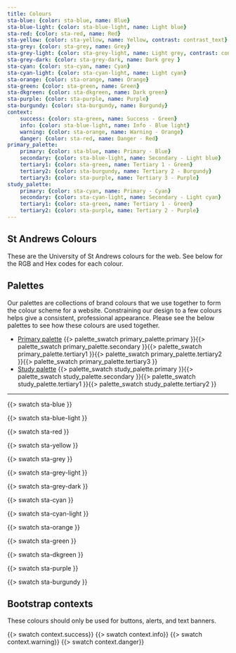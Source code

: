 ```yaml
---
title: Colours
sta-blue: {color: sta-blue, name: Blue}
sta-blue-light: {color: sta-blue-light, name: Light blue}
sta-red: {color: sta-red, name: Red}
sta-yellow: {color: sta-yellow, name: Yellow, contrast: contrast_text}
sta-grey: {color: sta-grey, name: Grey}
sta-grey-light: {color: sta-grey-light, name: Light grey, contrast: contrast_text}
sta-grey-dark: {color: sta-grey-dark, name: Dark grey }
sta-cyan: {color: sta-cyan, name: Cyan}
sta-cyan-light: {color: sta-cyan-light, name: Light cyan}
sta-orange: {color: sta-orange, name: Orange}
sta-green: {color: sta-green, name: Green}
sta-dkgreen: {color: sta-dkgreen, name: Dark green}
sta-purple: {color: sta-purple, name: Purple}
sta-burgundy: {color: sta-burgundy, name: Burgundy}
context:
    success: {color: sta-green, name: Success - Green}
    info: {color: sta-blue-light, name: Info - Blue light}
    warning: {color: sta-orange, name: Warning - Orange}
    danger: {color: sta-red, name: Danger - Red}
primary_palette:
    primary: {color: sta-blue, name: Primary - Blue}
    secondary: {color: sta-blue-light, name: Secondary - Light blue}
    tertiary1: {color: sta-green, name: Tertiary 1 - Green}
    tertiary2: {color: sta-burgundy, name: Tertiary 2 - Burgundy}
    tertiary3: {color: sta-purple, name: Tertiary 3 - Purple}
study_palette:
    primary: {color: sta-cyan, name: Primary - Cyan}
    secondary: {color: sta-cyan-light, name: Secondary - Light cyan}
    tertiary1: {color: sta-green, name: Tertiary 1 - Green}
    tertiary2: {color: sta-purple, name: Tertiary 2 - Purple}
---
```





## St Andrews Colours

These are the University of St Andrews colours for the web. See below for the RGB and Hex codes for each colour.




## Palettes

Our palettes are collections of brand colours that we use together to form the colour scheme for a website. Constraining our design to a few colours helps give a consistent, professional appearance. Please see the below palettes to see how these colours are used together. 

* [Primary palette](palette/primary.html) {{> palette_swatch primary_palette.primary }}{{> palette_swatch primary_palette.secondary }}{{> palette_swatch primary_palette.tertiary1 }}{{> palette_swatch primary_palette.tertiary2 }}{{> palette_swatch primary_palette.tertiary3 }}
* [Study palette](palette/study.html) {{> palette_swatch study_palette.primary }}{{> palette_swatch study_palette.secondary }}{{> palette_swatch study_palette.tertiary1 }}{{> palette_swatch study_palette.tertiary2 }}

---

{{> swatch sta-blue }}

{{> swatch sta-blue-light }}

{{> swatch sta-red }}

{{> swatch sta-yellow }}

{{> swatch sta-grey }}

{{> swatch sta-grey-light }}

{{> swatch sta-grey-dark }}

{{> swatch sta-cyan }}

{{> swatch sta-cyan-light }}

{{> swatch sta-orange }}

{{> swatch sta-green }}

{{> swatch sta-dkgreen }}

{{> swatch sta-purple }}

{{> swatch sta-burgundy }}




## Bootstrap contexts

These colours should only be used for buttons, alerts, and text banners.

{{> swatch context.success}}
{{> swatch context.info}}
{{> swatch context.warning}}
{{> swatch context.danger}}
